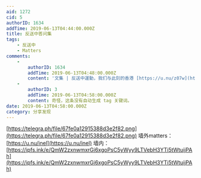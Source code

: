 ```yaml
---
aid: 1272
cid: 5
authorID: 1634
addTime: 2019-06-13T04:44:00.000Z
title: 反送中答问集
tags:
    - 反送中
    - Matters
comments:
    -
        authorID: 1634
        addTime: 2019-06-13T04:48:00.000Z
        content: '文集 | 反送中運動，我们与此刻的香港 [https://u.nu/z07w](https://u.nu/z07w)'
    -
        authorID: 3
        addTime: 2019-06-13T04:58:00.000Z
        content: 奇怪，这条没有自动生成 tag 关键词。
date: 2019-06-13T04:58:00.000Z
category: 分享发现
---
```


[https://telegra.ph/file/67fe0a12915388d3e2f82.png](https://telegra.ph/file/67fe0a12915388d3e2f82.png) 墙外matters：[https://u.nu/inel](https://u.nu/inel) 墙内：[https://ipfs.ink/e/QmW2zxnwmxrGi6xgoPsC5yWyy9LTVebH3YTi5tWtuijPAh](https://ipfs.ink/e/QmW2zxnwmxrGi6xgoPsC5yWyy9LTVebH3YTi5tWtuijPAh)
